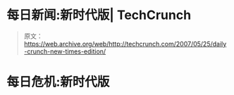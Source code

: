 # 每日新闻:新时代版| TechCrunch

> 原文：<https://web.archive.org/web/http://techcrunch.com/2007/05/25/daily-crunch-new-times-edition/>

# 每日危机:新时代版